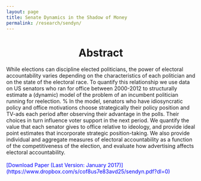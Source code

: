 ```yaml
---
layout: page
title: Senate Dynamics in the Shadow of Money
permalink: /research/sendyn/
---
```

<h1 style="text-align: center;" markdown="1"> Abstract</h1>
While elections can discipline elected politicians, the  power of electoral accountability varies depending on the characteristics of each politician and on the state of the electoral race. To quantify this relationship we use data on US senators who ran for office between 2000-2012 to structurally estimate a (dynamic) model of the problem of an incumbent politician running for reelection. %  In the model, senators who have idiosyncratic policy and office motivations choose strategically their policy position and TV-ads each period after observing their advantage in the polls. Their choices in turn influence voter support in the next period.
 We quantify the value that each senator gives to office relative to
 ideology, and provide ideal point estimates that incorporate
 strategic position-taking. We also provide individual and aggregate
 measures of electoral accountability as a function of the
 competitiveness of the election, and evaluate how advertising affects
 electoral accountability.
 <br>
<br>
<span style="color: blue"> [Download Paper (Last Version: January 2017)](https://www.dropbox.com/s/cof8us7e83avd25/sendyn.pdf?dl=0) </span>





